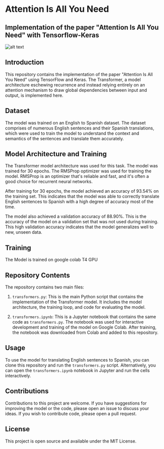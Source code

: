 # Attention Is All You Need

## Implementation of the paper "Attention Is All You Need" with Tensorflow-Keras

![alt text](https://th.bing.com/th/id/R.a21eb096373b5a85bc1bed0a34d049c3?rik=covqvwKF9f95lw&pid=ImgRaw&r=0)



## Introduction

This repository contains the implementation of the paper "Attention Is All You Need" using TensorFlow and Keras. The Transformer, a model architecture eschewing recurrence and instead relying entirely on an attention mechanism to draw global dependencies between input and output, is implemented here.

## Dataset

The model was trained on an English to Spanish dataset. The dataset comprises of numerous English sentences and their Spanish translations, which were used to train the model to understand the context and semantics of the sentences and translate them accurately.

## Model Architecture and Training

The Transformer model architecture was used for this task. The model was trained for 30 epochs. The RMSProp optimizer was used for training the model. RMSProp is an optimizer that's reliable and fast, and it's often a good choice for recurrent neural networks.

After training for 30 epochs, the model achieved an accuracy of 93.54% on the training set. This indicates that the model was able to correctly translate English sentences to Spanish with a high degree of accuracy most of the time.

The model also achieved a validation accuracy of 88.90%. This is the accuracy of the model on a validation set that was not used during training. This high validation accuracy indicates that the model generalizes well to new, unseen data.

## Training

The Model is trained on google colab T4 GPU 

## Repository Contents

The repository contains two main files:

1. `transformers.py`: This is the main Python script that contains the implementation of the Transformer model. It includes the model architecture, the training loop, and code for evaluating the model.

2. `transformers.ipynb`: This is a Jupyter notebook that contains the same code as `transformers.py`. The notebook was used for interactive development and training of the model on Google Colab. After training, the notebook was downloaded from Colab and added to this repository.

## Usage

To use the model for translating English sentences to Spanish, you can clone this repository and run the `transformers.py` script. Alternatively, you can open the `transformers.ipynb` notebook in Jupyter and run the cells interactively.

## Contributions

Contributions to this project are welcome. If you have suggestions for improving the model or the code, please open an issue to discuss your ideas. If you wish to contribute code, please open a pull request.

## License

This project is open source and available under the MIT License.
